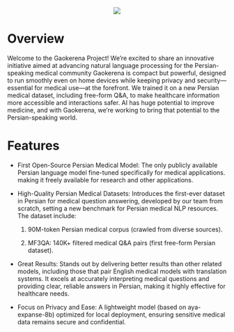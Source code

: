 <div align="center">
  <img src="https://github.com/user-attachments/assets/fa5782f3-bf6e-4ff1-987d-517e6f2d135f"/>
</div>

# Overview
Welcome to the Gaokerena Project! We’re excited to share an innovative initiative aimed at advancing natural language processing for the Persian-speaking medical community
Gaokerena is compact but powerful, designed to run smoothly even on home devices while keeping privacy and security—essential for medical use—at the forefront. We trained it on a new Persian medical dataset, including free-form Q&A, to make healthcare information more accessible and interactions safer.
AI has huge potential to improve medicine, and with Gaokerena, we’re working to bring that potential to the Persian-speaking world.

# Features
- First Open-Source Persian Medical Model: The only publicly available Persian language model fine-tuned specifically for medical applications. making it freely available for research and other applications.

- High-Quality Persian Medical Datasets: Introduces the first-ever dataset in Persian for medical question answering, developed by our team from scratch, setting a new benchmark for Persian medical NLP resources. The dataset include:

    1. 90M-token Persian medical corpus (crawled from diverse sources).

    2. MF3QA: 140K+ filtered medical Q&A pairs (first free-form Persian dataset).

- Great Results: Stands out by delivering better results than other related models, including those that pair English medical models with translation systems. It excels at accurately interpreting medical questions and providing clear, reliable answers in Persian, making it highly effective for healthcare needs.

- Focus on Privacy and Ease: A lightweight model (based on aya-expanse-8b) optimized for local deployment, ensuring sensitive medical data remains secure and confidential.
